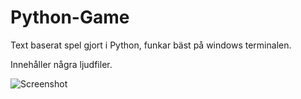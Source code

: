 # Python-Game
Text baserat spel gjort i Python, funkar bäst på windows terminalen.


Innehåller några ljudfiler.


<img src="screenshot.PNG" alt="Screenshot" title="Game Screenshot">
